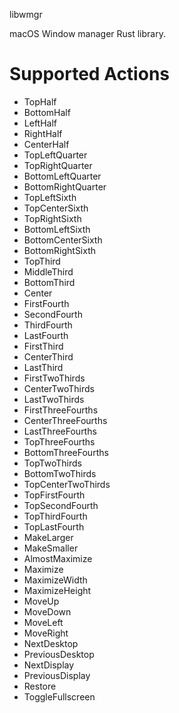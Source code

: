 libwmgr

macOS Window manager Rust library.

# Supported Actions

- TopHalf
- BottomHalf
- LeftHalf
- RightHalf
- CenterHalf
- TopLeftQuarter
- TopRightQuarter
- BottomLeftQuarter
- BottomRightQuarter
- TopLeftSixth
- TopCenterSixth
- TopRightSixth
- BottomLeftSixth
- BottomCenterSixth
- BottomRightSixth
- TopThird
- MiddleThird
- BottomThird
- Center
- FirstFourth
- SecondFourth
- ThirdFourth
- LastFourth
- FirstThird
- CenterThird
- LastThird
- FirstTwoThirds
- CenterTwoThirds
- LastTwoThirds
- FirstThreeFourths
- CenterThreeFourths
- LastThreeFourths
- TopThreeFourths
- BottomThreeFourths
- TopTwoThirds
- BottomTwoThirds
- TopCenterTwoThirds
- TopFirstFourth
- TopSecondFourth
- TopThirdFourth
- TopLastFourth
- MakeLarger
- MakeSmaller
- AlmostMaximize
- Maximize
- MaximizeWidth
- MaximizeHeight
- MoveUp
- MoveDown
- MoveLeft
- MoveRight
- NextDesktop
- PreviousDesktop
- NextDisplay
- PreviousDisplay
- Restore
- ToggleFullscreen
